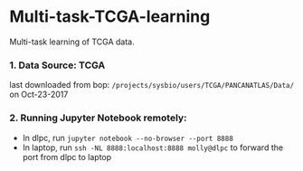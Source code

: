 # Multi-task-TCGA-learning
Multi-task learning of TCGA data.

### 1. Data Source: TCGA
last downloaded from bop: `/projects/sysbio/users/TCGA/PANCANATLAS/Data/` on Oct-23-2017 

### 2. Running Jupyter Notebook remotely:
- In dlpc, run `jupyter notebook --no-browser --port 8888`  
- In laptop, run `ssh -NL 8888:localhost:8888 molly@dlpc` to forward the port from dlpc to laptop
